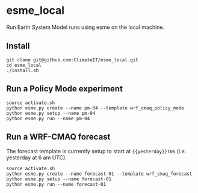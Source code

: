 # esme\_local

Run Earth System Model runs using esme on the local machine.

## Install

```
git clone git@github.com:ClimateIT/esme_local.git
cd esme_local
./install.sh
```

## Run a Policy Mode experiment

```
source activate.sh
python esme.py create --name pm-04 --template wrf_cmaq_policy_mode
python esme.py setup --name pm-04
python esme.py run --name pm-04
```

## Run a WRF-CMAQ forecast

The forecast template is currently setup to start at `{{yesterday}}T06` (i.e. yesterday at 6 am UTC).

```
source activate.sh
python esme.py create --name forecast-01 --template wrf_cmaq_forecast
python esme.py setup --name forecast-01
python esme.py run --name forecast-01
```


